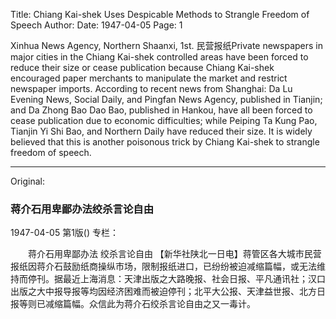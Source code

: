 Title: Chiang Kai-shek Uses Despicable Methods to Strangle Freedom of Speech
Author:
Date: 1947-04-05
Page: 1

Xinhua News Agency, Northern Shaanxi, 1st. 民营报纸Private newspapers in major cities in the Chiang Kai-shek controlled areas have been forced to reduce their size or cease publication because Chiang Kai-shek encouraged paper merchants to manipulate the market and restrict newspaper imports. According to recent news from Shanghai: Da Lu Evening News, Social Daily, and Pingfan News Agency, published in Tianjin; and Da Zhong Bao Dao Bao, published in Hankou, have all been forced to cease publication due to economic difficulties; while Peiping Ta Kung Pao, Tianjin Yi Shi Bao, and Northern Daily have reduced their size. It is widely believed that this is another poisonous trick by Chiang Kai-shek to strangle freedom of speech.



<hr /> 

Original: 


### 蒋介石用卑鄙办法绞杀言论自由

1947-04-05
第1版()
专栏：

　　蒋介石用卑鄙办法
    绞杀言论自由
    【新华社陕北一日电】蒋管区各大城市民营报纸因蒋介石鼓励纸商操纵市场，限制报纸进口，已纷纷被迫减缩篇幅，或无法维持而停刊。据最近上海消息：天津出版之大路晚报、社会日报、平凡通讯社；汉口出版之大中报导报等均因经济困难而被迫停刊；北平大公报、天津益世报、北方日报等则已减缩篇幅。众信此为蒋介石绞杀言论自由之又一毒计。
